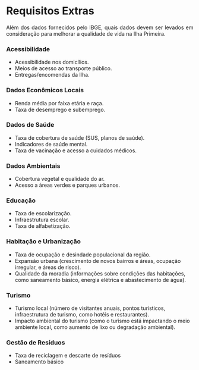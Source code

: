 # Requisitos Extras
<p align="justify">
Além dos dados fornecidos pelo IBGE, quais dados devem ser levados em consideração para melhorar a qualidade de vida na Ilha Primeira. </p>

### Acessibilidade
- Acessibilidade nos domicílios.
- Meios de acesso ao transporte público.
- Entregas/encomendas da Ilha.

### Dados Econômicos Locais
- Renda média por faixa etária e raça.
- Taxa de desemprego e subemprego.

### Dados de Saúde
- Taxa de cobertura de saúde (SUS, planos de saúde).
- Indicadores de saúde mental.
- Taxa de vacinação e acesso a cuidados médicos.

### Dados Ambientais
- Cobertura vegetal e qualidade do ar.
- Acesso a áreas verdes e parques urbanos.

### Educação
- Taxa de escolarização.
- Infraestrutura escolar.
- Taxa de alfabetização.

### Habitação e Urbanização
- Taxa de ocupação e desindade populacional da região.
- Expansão urbana (crescimento de novos bairros e áreas, ocupação irregular, e áreas de risco).
- Qualidade da moradia (informações sobre condições das habitações, como saneamento básico, energia elétrica e abastecimento de água).

### Turismo
- Turismo local (número de visitantes anuais, pontos turísticos, infraestrutura de turismo, como hotéis e restaurantes).
- Impacto ambiental do turismo (como o turismo está impactando o meio ambiente local, como aumento de lixo ou degradação ambiental).

### Gestão de Resíduos
- Taxa de reciclagem e descarte de resíduos
- Saneamento básico
